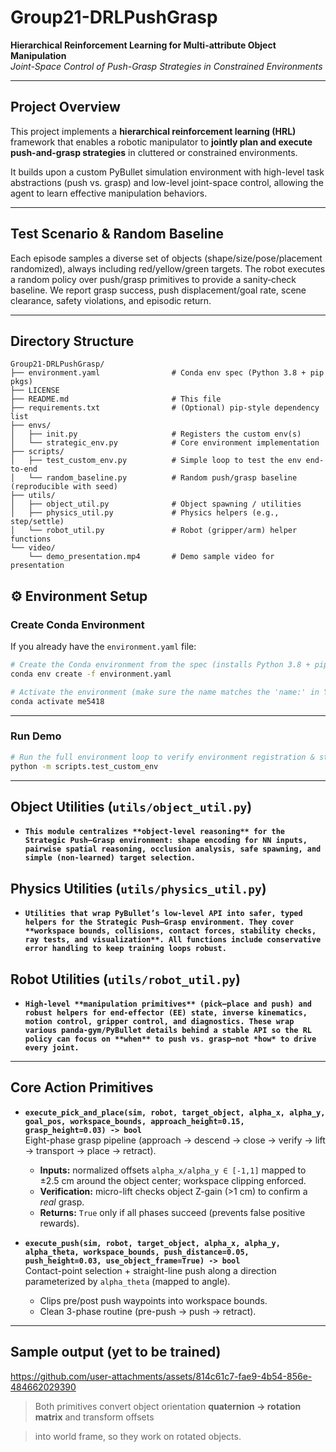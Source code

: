 # Group21-DRLPushGrasp  
**Hierarchical Reinforcement Learning for Multi-attribute Object Manipulation**  
*Joint-Space Control of Push-Grasp Strategies in Constrained Environments*  

---

## Project Overview  
This project implements a **hierarchical reinforcement learning (HRL)** framework that enables a robotic manipulator to **jointly plan and execute push-and-grasp strategies** in cluttered or constrained environments.  

It builds upon a custom PyBullet simulation environment with high-level task abstractions (push vs. grasp) and low-level joint-space control, allowing the agent to learn effective manipulation behaviors.  

---

## Test Scenario & Random Baseline
Each episode samples a diverse set of objects (shape/size/pose/placement randomized), always including red/yellow/green targets. The robot executes a random policy over push/grasp primitives to provide a sanity‐check baseline. We report grasp success, push displacement/goal rate, scene clearance, safety violations, and episodic return.

---

## Directory Structure  
```text
Group21-DRLPushGrasp/
├── environment.yaml                # Conda env spec (Python 3.8 + pip pkgs)
├── LICENSE
├── README.md                       # This file
├── requirements.txt                # (Optional) pip-style dependency list
├── envs/
│   ├── init.py                     # Registers the custom env(s)
│   └── strategic_env.py            # Core environment implementation
├── scripts/
│   ├── test_custom_env.py          # Simple loop to test the env end-to-end
│   └── random_baseline.py          # Random push/grasp baseline (reproducible with seed)
├── utils/
│   ├── object_util.py              # Object spawning / utilities
│   ├── physics_util.py             # Physics helpers (e.g., step/settle)
│   └── robot_util.py               # Robot (gripper/arm) helper functions
└── video/
    └── demo_presentation.mp4       # Demo sample video for presentation
```


## ⚙️ Environment Setup

### Create Conda Environment
If you already have the `environment.yaml` file:

```Bash
# Create the Conda environment from the spec (installs Python 3.8 + pip pkgs)
conda env create -f environment.yaml

# Activate the environment (make sure the name matches the 'name:' in YAML)
conda activate me5418
```

---

### Run Demo

```Bash
# Run the full environment loop to verify environment registration & stepping
python -m scripts.test_custom_env
```

---

## Object Utilities (`utils/object_util.py`)
- **`
This module centralizes **object-level reasoning** for the Strategic Push–Grasp environment:
shape encoding for NN inputs, pairwise spatial reasoning, occlusion analysis, safe spawning,
and simple (non-learned) target selection.
`**  
## Physics Utilities (`utils/physics_util.py`)
- **`
Utilities that wrap PyBullet’s low-level API into safer, typed helpers for the Strategic Push–Grasp environment. They cover **workspace bounds, collisions, contact forces, stability checks, ray tests, and visualization**. All functions include conservative error handling to keep training loops robust.
`**  
## Robot Utilities (`utils/robot_util.py`)
- **`
High-level **manipulation primitives** (pick–place and push) and robust helpers for
end-effector (EE) state, inverse kinematics, motion control, gripper control, and diagnostics.
These wrap various panda-gym/PyBullet details behind a stable API so the RL policy
can focus on **when** to push vs. grasp—not *how* to drive every joint.
`**  

---

## Core Action Primitives

- **`execute_pick_and_place(sim, robot, target_object, alpha_x, alpha_y, goal_pos, workspace_bounds, approach_height=0.15, grasp_height=0.03) -> bool`**  
  Eight-phase grasp pipeline (approach → descend → close → verify → lift → transport → place → retract).  
  - **Inputs:** normalized offsets `alpha_x/alpha_y ∈ [-1,1]` mapped to ±2.5 cm around the object center; workspace clipping enforced.  
  - **Verification:** micro-lift checks object Z-gain (>1 cm) to confirm a *real* grasp.  
  - **Returns:** `True` only if all phases succeed (prevents false positive rewards).

- **`execute_push(sim, robot, target_object, alpha_x, alpha_y, alpha_theta, workspace_bounds, push_distance=0.05, push_height=0.03, use_object_frame=True) -> bool`**  
  Contact-point selection + straight-line push along a direction parameterized by `alpha_theta` (mapped to angle).  
  - Clips pre/post push waypoints into workspace bounds.  
  - Clean 3-phase routine (pre-push → push → retract).

---

## Sample output (yet to be trained)
https://github.com/user-attachments/assets/814c61c7-fae9-4b54-856e-484662029390



> Both primitives convert object orientation **quaternion → rotation matrix** and transform offsets

> into world frame, so they work on rotated objects.
